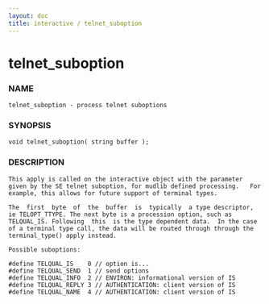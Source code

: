 ```yaml
---
layout: doc
title: interactive / telnet_suboption
---
```

# telnet_suboption

### NAME

    telnet_suboption - process telnet suboptions

### SYNOPSIS

    void telnet_suboption( string buffer );

### DESCRIPTION

    This apply is called on the interactive object with the parameter given by the SE telnet suboption, for mudlib defined processing.   For  example, this allows for future support of terminal types.

    The  first  byte  of  the  buffer  is  typically  a type descriptor, ie TELOPT_TTYPE. The next byte is a procession option, such as TELQUAL_IS. Following  this  is the type dependent data.  In the case of a terminal type call, the data will be routed through through the  terminal_type() apply instead.

    Possible suboptions:

    #define TELQUAL_IS    0 // option is...
    #define TELQUAL_SEND  1 // send options
    #define TELQUAL_INFO  2 // ENVIRON: informational version of IS
    #define TELQUAL_REPLY 3 // AUTHENTICATION: client version of IS
    #define TELQUAL_NAME  4 // AUTHENTICATION: client version of IS
